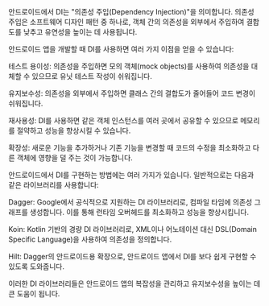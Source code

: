 안드로이드에서 DI는 "의존성 주입(Dependency Injection)"을 의미합니다. 의존성 주입은 소프트웨어 디자인 패턴 중 하나로, 객체 간의 의존성을 외부에서 주입하여 결합도를 낮추고 유연성을 높이는 데 사용됩니다.

안드로이드 앱을 개발할 때 DI를 사용하면 여러 가지 이점을 얻을 수 있습니다:

테스트 용이성: 의존성을 주입하면 모의 객체(mock objects)를 사용하여 의존성을 대체할 수 있으므로 유닛 테스트 작성이 쉬워집니다.

유지보수성: 의존성을 외부에서 주입하면 클래스 간의 결합도가 줄어들어 코드 변경이 쉬워집니다.

재사용성: DI를 사용하면 같은 객체 인스턴스를 여러 곳에서 공유할 수 있으므로 메모리를 절약하고 성능을 향상시킬 수 있습니다.

확장성: 새로운 기능을 추가하거나 기존 기능을 변경할 때 코드의 수정을 최소화하고 다른 객체에 영향을 덜 주는 것이 가능합니다.

안드로이드에서 DI를 구현하는 방법에는 여러 가지가 있습니다. 일반적으로는 다음과 같은 라이브러리를 사용합니다:

Dagger: Google에서 공식적으로 지원하는 DI 라이브러리로, 컴파일 타임에 의존성 그래프를 생성합니다. 이를 통해 런타임 오버헤드를 최소화하고 성능을 향상시킵니다.

Koin: Kotlin 기반의 경량 DI 라이브러리로, XML이나 어노테이션 대신 DSL(Domain Specific Language)을 사용하여 의존성을 정의합니다.

Hilt: Dagger의 안드로이드용 확장으로, 안드로이드 앱에서 DI를 보다 쉽게 구현할 수 있도록 도와줍니다.

이러한 DI 라이브러리들은 안드로이드 앱의 복잡성을 관리하고 유지보수성을 높이는 데 큰 도움이 됩니다.
